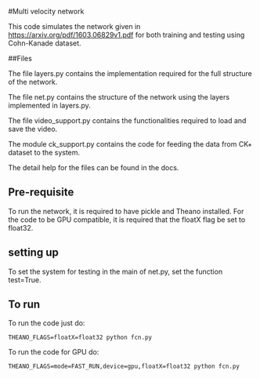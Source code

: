 #Multi velocity network

This code simulates the network given in https://arxiv.org/pdf/1603.06829v1.pdf for both training and testing using Cohn-Kanade dataset. 

##Files

The file layers.py contains the implementation required for the full structure of the network.

The file net.py contains the structure of the network using the layers implemented in layers.py.

The file video_support.py contains the functionalities required to load and save the video.

The module ck_support.py contains the code for feeding the data from CK+ dataset to the system.

The detail help for the files can be found in the docs.

## Pre-requisite

To run the network, it is required to have pickle and Theano installed. For the code to be GPU compatible, it is required that the floatX flag be set to float32.

## setting up

To set  the system for testing in the main of net.py, set the function test=True.

## To run

To run the code just do:
```
THEANO_FLAGS=floatX=float32 python fcn.py
```

To run the code for GPU do:
```
THEANO_FLAGS=mode=FAST_RUN,device=gpu,floatX=float32 python fcn.py
```
